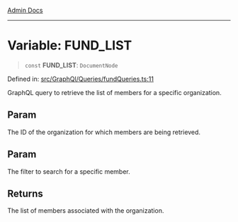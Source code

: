 [Admin Docs](/)

***

# Variable: FUND\_LIST

> `const` **FUND\_LIST**: `DocumentNode`

Defined in: [src/GraphQl/Queries/fundQueries.ts:11](https://github.com/hustlernik/talawa-admin/blob/fe326ed17e0fa5ad916ff9f383f63b5d38aedc7b/src/GraphQl/Queries/fundQueries.ts#L11)

GraphQL query to retrieve the list of members for a specific organization.

## Param

The ID of the organization for which members are being retrieved.

## Param

The filter to search for a specific member.

## Returns

The list of members associated with the organization.
